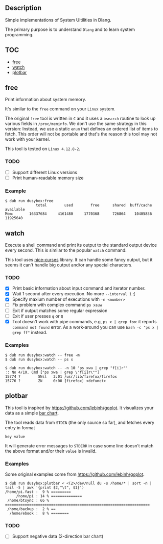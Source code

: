 ## Description

Simple implementations of System Ultilities in Dlang.

The primary purpose is to understand `Dlang`
and to learn system programming.

## TOC

* [free](#free)
* [watch](#watch)
* [plotbar](#plotbar)

## free

Print information about system memory.

It's similar to the `free` command on your `Linux` system.

The original `free` tool is written in `C` and it uses a `bsearch`
routine to look up various fields in `/proc/meminfo`. We don't use
the same strategy in this version: Instead, we use a static `enum` that defines
an ordered list of items to fetch. This order will not be portable
and that's the reason this tool may not work with your kernel.

This tool is tested on `Linux 4.12.8-2`.

### TODO

- [ ] Support different Linux versions
- [ ] Print human-readable memory size

### Example

```
$ dub run dusybox:free
              total        used        free      shared  buff/cache   available
Mem:       16337684     4161480     1770368      726864    10405836    11925640
```

## watch

Execute a shell command and print its output to the standard output device
every second. This is similar to the popular `watch` command.

This tool uses [nice-curses](https://github.com/mpevnev/nice-curses) library.
It can handle some fancy output, but it seems it can't handle big output
and/or any special characters.

### TODO

- [x] Print basic information about input command and iterator number.
- [x] Wait 1 second after every execution. No more `--interval 1` :)
- [x] Specify maxium number of executions with `-n <number>`
- [ ] Fix problem with complex command `ps xauw`
- [ ] Exit if output matches some regular expression
- [ ] Exit if user presses `q` or `Q`
- [x] Tool doesn't work with pipe commands, e.g, `ps x | grep foo`:
      it reports `command not found` error. As a work-around you can
      use `bash -c "ps x | grep ff"` instead.

### Examples

```
$ dub run dusybox:watch -- free -m
$ dub run dusybox:watch -- ps x

$ dub run dusybox:watch -- -n 10 'ps xwa | grep "f[i]r"'
:: No 4/10, Cmd ["ps xwa | grep \"f[i]r\""]
15774 ?        SNsl   3:01 /usr/lib/firefox/firefox
15776 ?        ZN     0:00 [firefox] <defunct>
```

## plotbar

This tool is inspired by https://github.com/lebinh/goplot.
It visualizes your data as a simple [bar chart](https://en.wikipedia.org/wiki/Bar_chart).

The tool reads data from `STDIN` (the only source so far),
and fetches every entry in format

```
key value
```

It will generate error messages to `STDERR` in case some line doesn't
match the above format and/or their `value` is invalid.

### Examples

Some original examples come from https://github.com/lebinh/goplot.

```
$ dub run dusybox:plotbar < <(2>/dev/null du -s /home/* | sort -n | tail -5 | awk '{print $2,"\t", $1}')
/home/pi.fast :  9 % =========
     /home/pi : 14 % ==============
 /home/btsync : 66 % ==================================================================
 /home/backup :  2 % ==
  /home/ebook :  8 % ========
```

### TODO

- [ ] Support negative data (2-direction bar chart)
